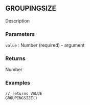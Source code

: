 ## GROUPINGSIZE

Description

### Parameters
`value` : Number (required) - argument

### Returns
Number

### Examples
```
// returns VALUE
GROUPINGSIZE()
```